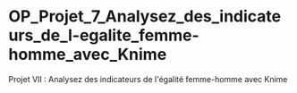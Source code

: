 # OP_Projet_7_Analysez_des_indicateurs_de_l-egalite_femme-homme_avec_Knime
Projet VII : Analysez des indicateurs de l'égalité femme-homme avec Knime
